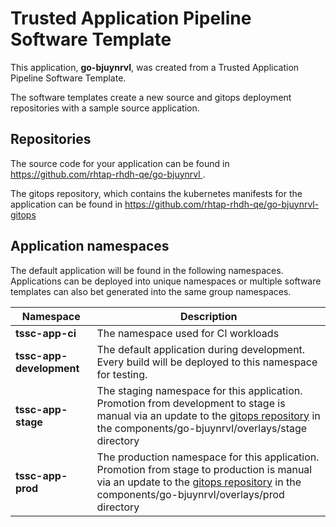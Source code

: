 # Trusted Application Pipeline Software Template

This application, **go-bjuynrvl**, was created from a Trusted Application Pipeline Software Template.

The software templates create a new source and gitops deployment repositories with a sample source application. 

## Repositories

The source code for your application can be found in [https://github.com/rhtap-rhdh-qe/go-bjuynrvl ](https://github.com/rhtap-rhdh-qe/go-bjuynrvl ).
 
The gitops repository, which contains the kubernetes manifests for the application can be found in 
[https://github.com/rhtap-rhdh-qe/go-bjuynrvl-gitops ](https://github.com/rhtap-rhdh-qe/go-bjuynrvl-gitops ) 

## Application namespaces 

The default application will be found in the following namespaces. Applications can be deployed into unique namespaces or multiple software templates can also bet generated into the same group namespaces.  

|  Namespace   |  Description   |  
| -------- | -------- |
| **tssc-app-ci** | The namespace used for CI workloads |
| **tssc-app-development** | The default application during development. Every build will be deployed to this namespace for testing. |
| **tssc-app-stage** | The staging namespace for this application. Promotion from development to stage is manual via an update to the [gitops repository](https://github.com/rhtap-rhdh-qe/go-bjuynrvl-gitops ) in the components/go-bjuynrvl/overlays/stage directory |
| **tssc-app-prod** | The production namespace for this application. Promotion from stage to production is manual via an update to the [gitops repository](https://github.com/rhtap-rhdh-qe/go-bjuynrvl-gitops ) in the components/go-bjuynrvl/overlays/prod directory |